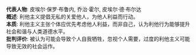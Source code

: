 
**代表人物**: 皮埃尔·保罗·布鲁内, 乔治·霍尔, 皮埃尔·德·布尔达  
**概述**: 利他主义提倡无私的关爱他人，为他人利益而行动。  
**本质**: 利他主义主张个体应优先考虑他人利益，而非自己，认为利他行为能够提升社会和谐与人类道德水平。  
**批判评价**: 被认为可能会导致个人自我牺牲，忽视个人需要，过度的利他主义可能导致无效的社会运作。